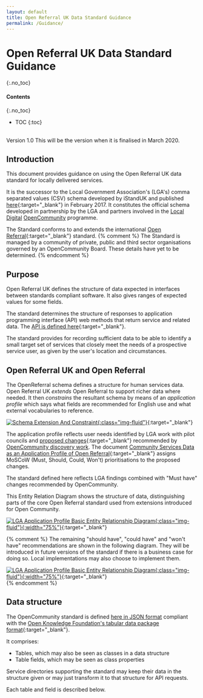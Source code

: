 ```yaml
---
layout: default
title: Open Referral UK Data Standard Guidance
permalink: /Guidance/
---
```

# Open Referral UK Data Standard Guidance
{:.no_toc}
#### Contents
{:.no_toc}
* TOC 
{:toc}  
<br>
Version 1.0 This will be the version when it is finalised in March 2020.

## Introduction

This document provides guidance on using the Open Referral UK data standard for locally delivered services.

It is the successor to the Local Government Association's (LGA's) comma separated values (CSV) schema developed by iStandUK and published [here](https://schemas.opendata.esd.org.uk/ServiceDirectory){:target="_blank"} in February 2017. It constitutes the official schema developed in partnership by the LGA and partners involved in the [Local Digital](https://localdigital.gov.uk/)  [OpenCommunity](https://opencommunity.org.uk/) programme.

The Standard conforms to and extends the international [Open Referral](https://openreferral.org/){:target="_blank"} standard.
{% comment %}
The Standard is managed by a community of private, public and third sector organisations governed by an OpenCommunity Board. These details have yet to be determined.
{% endcomment %}
## Purpose

Open Referral UK defines the structure of data expected in interfaces between standards compliant software. It also gives ranges of expected values for some fields.

The standard determines the structure of responses to application programming interface (API) web methods that return service and related data. The [API is defined here](https://api.porism.com/ServiceDirectoryService/swagger-ui.html){:target="_blank"}.

The standard provides for recording sufficient data to be able to identify a small target set of services that closely meet the needs of a prospective service user, as given by the user's location and circumstances.

## Open Referral UK and Open Referral

The OpenReferral schema defines a structure for human services data. Open Referral UK *extends* Open Referral to support richer data where needed. It then *constrains* the resultant schema by means of an *application profile* which says what fields are recommended for English use and what external vocabularies to reference.

[![Schema Extension And Constraint](https://raw.githubusercontent.com/esd-org-uk/human-services/master/Resources/SchemaExtensionAndConstraint.png){:class="img-fluid"}](https://raw.githubusercontent.com/esd-org-uk/human-services/master/Resources/SchemaExtensionAndConstraint.png){:target="_blank"}
  
The application profile reflects user needs identified by LGA work with pilot councils and [proposed changes](https://opencommunitystandard.github.io/specification/#proposed-changes){:target="_blank"} recommended by [OpenCommunity discovery work](https://opencommunity.org.uk/wp-content/uploads/2019/05/Report-OpenCommunity-Data-standards.pdf). The document [Community Services Data as an Application Profile of Open Referral](https://docs.google.com/document/d/16E59vkv2a1khiPHDZJfg00p6ukD1Dhe9z4EJZNxnkzA/edit?usp=sharing){:target="_blank"} assigns MoSCoW (Must, Should, Could, Won't) prioritisations to the proposed changes.

The standard defined here reflects LGA findings combined with "Must have" changes recommended by OpenCommunity.

This Entity Relation Diagram shows the structure of data, distinguishing parts of the core Open Referral standard used from extensions introduced for Open Community.

[![LGA Application Profile Basic Entity Relationship Diagram](https://raw.githubusercontent.com/esd-org-uk/human-services/master/Resources/LGA_ApplicationProfileBasicEntityRelationshipDiagram.png){:class="img-fluid"}{:width="75%"}](https://raw.githubusercontent.com/esd-org-uk/human-services/master/Resources/LGA_ApplicationProfileBasicEntityRelationshipDiagram.png){:target="_blank"}    

{% comment %}
The remaining "should have", "could have" and "won't have" recommendations are shown in the following diagram. They will be introduced in future versions of the standard if there is a business case for doing so. Local implementations may also choose to implement them.

[![LGA Application Profile Basic Entity Relationship Diagram](https://raw.githubusercontent.com/esd-org-uk/human-services/master/Resources/OpenCommunityApplicationProfileERD.png){:class="img-fluid"}{:width="75%"}](https://raw.githubusercontent.com/esd-org-uk/human-services/master/Resources/OpenCommunityApplicationProfileERD.png){:target="_blank"}  
{% endcomment %}
## Data structure

The OpenCommunity standard is defined [here in JSON format](https://raw.githubusercontent.com/esd-org-uk/human-services/master/SchemaGenerator/Generator/ExtendedDataPackage.json) compliant with the [Open Knowledge Foundation's tabular data package format](https://raw.githubusercontent.com/openreferral/specification/master/datapackage.json){:target="_blank"}.

It comprises:

-   Tables, which may also be seen as classes in a data structure
-   Table fields, which may be seen as class properties
  
Service directories supporting the standard may keep their data in the structure given or may just transform it to that structure for API requests.

Each table and field is described below.


<div id="docs"></div>
<script>
    $(function () {
        $.get("https://raw.githubusercontent.com/esd-org-uk/human-services/master/Schemas/documentation.html", function (data) {
            $("#docs").html(data);
            $("#docs table").wrap('<div class="table-responsive"></div>');
        });
    });
</script>
